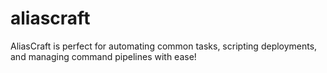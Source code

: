 # aliascraft
AliasCraft is perfect for automating common tasks, scripting deployments, and managing command pipelines with ease!

